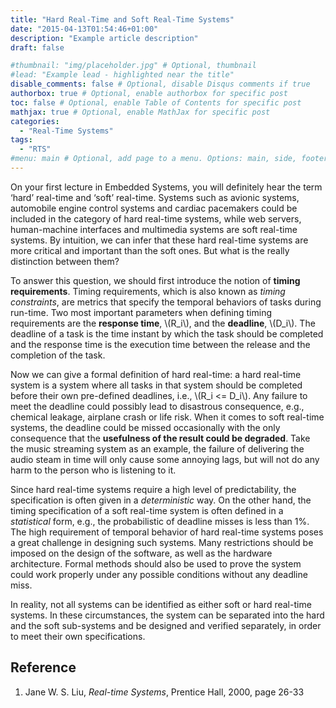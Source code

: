 ```yaml
---
title: "Hard Real-Time and Soft Real-Time Systems"
date: "2015-04-13T01:54:46+01:00"
description: "Example article description"
draft: false

#thumbnail: "img/placeholder.jpg" # Optional, thumbnail
#lead: "Example lead - highlighted near the title"
disable_comments: false # Optional, disable Disqus comments if true
authorbox: true # Optional, enable authorbox for specific post
toc: false # Optional, enable Table of Contents for specific post
mathjax: true # Optional, enable MathJax for specific post
categories:
  - "Real-Time Systems"
tags:
  - "RTS"
#menu: main # Optional, add page to a menu. Options: main, side, footer
---
```


On your first lecture in Embedded Systems, you will definitely hear the term ‘hard’ real-time and ‘soft’ real-time. Systems such as avionic systems, automobile engine control systems and cardiac pacemakers could be included in the category of hard real-time systems, while web servers, human-machine interfaces and multimedia systems are soft real-time systems. By intuition, we can infer that these hard real-time systems are more critical and important than the soft ones. But what is the really distinction between them?

To answer this question, we should first introduce the notion of **timing requirements**. Timing requirements, which is also known as *timing constraints*, are metrics that specify the temporal behaviors of tasks during run-time. Two most important parameters when defining timing requirements are the **response time**, \\(R_i\\), and the **deadline**, \\(D_i\\). The deadline of a task is the time instant by which the task should be completed and the response time is the execution time between the release and the completion of the task.

Now we can give a formal definition of hard real-time: a hard real-time system is a system where all tasks in that system should be completed before their own pre-defined deadlines, i.e., \\(R_i <= D_i\\). Any failure to meet the deadline could possibly lead to disastrous consequence, e.g., chemical leakage, airplane crash or life risk.
When it comes to soft real-time systems, the deadline could be missed occasionally with the only consequence that the **usefulness of the result could be degraded**. Take the music streaming system as an example, the failure of delivering the audio steam in time will only cause some annoying lags, but will not do any harm to the person who is listening to it.

Since hard real-time systems require a high level of predictability, the specification is often given in a *deterministic* way. On the other hand, the timing specification of a soft real-time system is often defined in a *statistical* form, e.g., the probabilistic of deadline misses is less than 1%.
The high requirement of temporal behavior of hard real-time systems poses a great challenge in designing such systems. Many restrictions should be imposed on the design of the software, as well as the hardware architecture. Formal methods should also be used to prove the system could work properly under any possible conditions without any deadline miss.

In reality, not all systems can be identified as either soft or hard real-time systems. In these circumstances, the system can be separated into the hard and the soft sub-systems and be designed and verified separately, in order to meet their own specifications.


## Reference

1. Jane W. S. Liu, *Real-time Systems*, Prentice Hall, 2000, page 26-33
